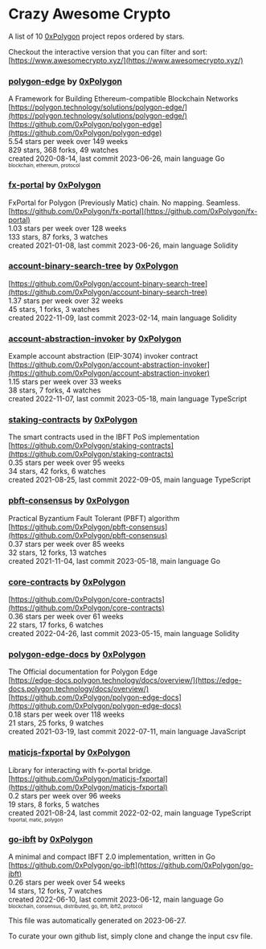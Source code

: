 # Crazy Awesome Crypto
A list of 10 [0xPolygon](https://github.com/0xPolygon) project repos ordered by stars.  

Checkout the interactive version that you can filter and sort: 
[https://www.awesomecrypto.xyz/](https://www.awesomecrypto.xyz/)  


### [polygon-edge](https://github.com/0xPolygon/polygon-edge) by [0xPolygon](https://github.com/0xPolygon)  
A Framework for Building Ethereum-compatible Blockchain Networks  
[https://polygon.technology/solutions/polygon-edge/](https://polygon.technology/solutions/polygon-edge/)  
[https://github.com/0xPolygon/polygon-edge](https://github.com/0xPolygon/polygon-edge)  
5.54 stars per week over 149 weeks  
829 stars, 368 forks, 49 watches  
created 2020-08-14, last commit 2023-06-26, main language Go  
<sub><sup>blockchain, ethereum, protocol</sup></sub>


### [fx-portal](https://github.com/0xPolygon/fx-portal) by [0xPolygon](https://github.com/0xPolygon)  
FxPortal for Polygon (Previously Matic) chain. No mapping. Seamless.  
[https://github.com/0xPolygon/fx-portal](https://github.com/0xPolygon/fx-portal)  
1.03 stars per week over 128 weeks  
133 stars, 87 forks, 3 watches  
created 2021-01-08, last commit 2023-06-26, main language Solidity  


### [account-binary-search-tree](https://github.com/0xPolygon/account-binary-search-tree) by [0xPolygon](https://github.com/0xPolygon)  
  
[https://github.com/0xPolygon/account-binary-search-tree](https://github.com/0xPolygon/account-binary-search-tree)  
1.37 stars per week over 32 weeks  
45 stars, 1 forks, 3 watches  
created 2022-11-09, last commit 2023-02-14, main language Solidity  


### [account-abstraction-invoker](https://github.com/0xPolygon/account-abstraction-invoker) by [0xPolygon](https://github.com/0xPolygon)  
Example account abstraction (EIP-3074) invoker contract  
[https://github.com/0xPolygon/account-abstraction-invoker](https://github.com/0xPolygon/account-abstraction-invoker)  
1.15 stars per week over 33 weeks  
38 stars, 7 forks, 4 watches  
created 2022-11-07, last commit 2023-05-18, main language TypeScript  


### [staking-contracts](https://github.com/0xPolygon/staking-contracts) by [0xPolygon](https://github.com/0xPolygon)  
The smart contracts used in the IBFT PoS implementation  
[https://github.com/0xPolygon/staking-contracts](https://github.com/0xPolygon/staking-contracts)  
0.35 stars per week over 95 weeks  
34 stars, 42 forks, 6 watches  
created 2021-08-25, last commit 2022-09-05, main language TypeScript  


### [pbft-consensus](https://github.com/0xPolygon/pbft-consensus) by [0xPolygon](https://github.com/0xPolygon)  
Practical Byzantium Fault Tolerant (PBFT) algorithm  
[https://github.com/0xPolygon/pbft-consensus](https://github.com/0xPolygon/pbft-consensus)  
0.37 stars per week over 85 weeks  
32 stars, 12 forks, 13 watches  
created 2021-11-04, last commit 2023-05-18, main language Go  


### [core-contracts](https://github.com/0xPolygon/core-contracts) by [0xPolygon](https://github.com/0xPolygon)  
  
[https://github.com/0xPolygon/core-contracts](https://github.com/0xPolygon/core-contracts)  
0.36 stars per week over 61 weeks  
22 stars, 17 forks, 6 watches  
created 2022-04-26, last commit 2023-05-15, main language Solidity  


### [polygon-edge-docs](https://github.com/0xPolygon/polygon-edge-docs) by [0xPolygon](https://github.com/0xPolygon)  
The Official documentation for Polygon Edge  
[https://edge-docs.polygon.technology/docs/overview/](https://edge-docs.polygon.technology/docs/overview/)  
[https://github.com/0xPolygon/polygon-edge-docs](https://github.com/0xPolygon/polygon-edge-docs)  
0.18 stars per week over 118 weeks  
21 stars, 25 forks, 9 watches  
created 2021-03-19, last commit 2022-07-11, main language JavaScript  


### [maticjs-fxportal](https://github.com/0xPolygon/maticjs-fxportal) by [0xPolygon](https://github.com/0xPolygon)  
Library for interacting with fx-portal bridge.  
[https://github.com/0xPolygon/maticjs-fxportal](https://github.com/0xPolygon/maticjs-fxportal)  
0.2 stars per week over 96 weeks  
19 stars, 8 forks, 5 watches  
created 2021-08-24, last commit 2022-02-02, main language TypeScript  
<sub><sup>fxportal, matic, polygon</sup></sub>


### [go-ibft](https://github.com/0xPolygon/go-ibft) by [0xPolygon](https://github.com/0xPolygon)  
A minimal and compact IBFT 2.0 implementation, written in Go  
[https://github.com/0xPolygon/go-ibft](https://github.com/0xPolygon/go-ibft)  
0.26 stars per week over 54 weeks  
14 stars, 12 forks, 7 watches  
created 2022-06-10, last commit 2023-06-12, main language Go  
<sub><sup>blockchain, consensus, distributed, go, ibft, ibft2, protocol</sup></sub>


This file was automatically generated on 2023-06-27.  

To curate your own github list, simply clone and change the input csv file.  